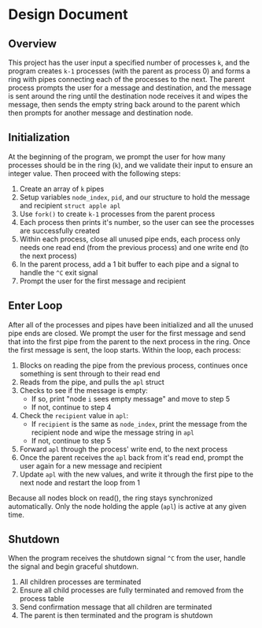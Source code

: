 # Design Document

## Overview

This project has the user input a specified number of processes `k`, and the program creates `k-1` processes (with the parent as process 0) and forms a ring with pipes connecting each of the processes to the next. The parent process prompts the user for a message and destination, and the message is sent around the ring until the destination node receives it and wipes the message, then sends the empty string back around to the parent which then prompts for another message and destination node. 

## Initialization

At the beginning of the program, we prompt the user for how many processes should be in the ring (`k`), and we validate their input to ensure an integer value. Then proceed with the following steps:

1. Create an array of `k` pipes
2. Setup variables `node_index`, `pid`, and our structure to hold the message and recipient `struct apple apl`
3. Use `fork()` to create `k-1` processes from the parent process
4. Each process then prints it's number, so the user can see the processes are successfully created
5. Within each process, close all unused pipe ends, each process only needs one read end (from the previous process) and one write end (to the next process)
6. In the parent process, add a 1 bit buffer to each pipe and a signal to handle the `^C` exit signal
7. Prompt the user for the first message and recipient

## Enter Loop

After all of the processes and pipes have been initialized and all the unused pipe ends are closed. We prompt the user for the first message and send that into the first pipe from the parent to the next process in the ring. Once the first message is sent, the loop starts. Within the loop, each process:

1. Blocks on reading the pipe from the previous process, continues once something is sent through to their read end
2. Reads from the pipe, and pulls the `apl` struct
3. Checks to see if the message is empty:
	- If so, print "node `i` sees empty message" and move to step 5
	- If not, continue to step 4
4. Check the `recipient` value in `apl`:
	- If `recipient` is the same as `node_index`, print the message from the recipient node and wipe the message string in `apl`
	- If not, continue to step 5
5. Forward `apl` through the process' write end, to the next process
6. Once the parent receives the `apl` back from it's read end, prompt the user again for a new message and recipient
7. Update `apl` with the new values, and write it through the first pipe to the next node and restart the loop from 1

Because all nodes block on read(), the ring stays synchronized automatically. Only the node holding the apple (`apl`) is active at any given time.

## Shutdown

When the program receives the shutdown signal `^C` from the user, handle the signal and begin graceful shutdown.

1. All children processes are terminated
2. Ensure all child processes are fully terminated and removed from the process table
3. Send confirmation message that all children are terminated
4. The parent is then terminated and the program is shutdown